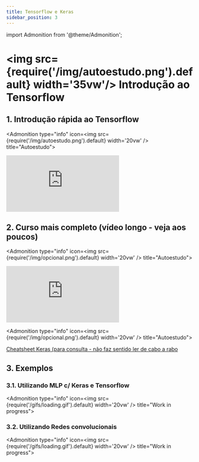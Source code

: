 ```yaml
---
title: Tensorflow e Keras
sidebar_position: 3
---
```

import Admonition from '@theme/Admonition';

# <img src={require('/img/autoestudo.png').default} width='35vw'/> Introdução ao Tensorflow

## 1. Introdução rápida ao Tensorflow

<Admonition 
    type="info" 
    icon=<img src={require('/img/autoestudo.png').default} width='20vw' />
    title="Autoestudo">

<div style={{ textAlign: 'center' }}>
    <iframe 
        style={{
            display: 'block',
            margin: 'auto',
            width: '100%',
            height: '50vh',
        }}
        src="https://www.youtube.com/embed/wQ8BIBpya2k" 
        frameborder="0" 
        allowFullScreen>
    </iframe>
</div>

</Admonition>

## 2. Curso mais completo (vídeo longo - veja aos poucos)

<Admonition 
    type="info" 
    icon=<img src={require('/img/opcional.png').default} width='20vw' />
    title="Autoestudo">

<div style={{ textAlign: 'center' }}>
    <iframe 
        style={{
            display: 'block',
            margin: 'auto',
            width: '100%',
            height: '50vh',
        }}
        src="https://www.youtube.com/embed/qFJeN9V1ZsI" 
        frameborder="0" 
        allowFullScreen>
    </iframe>
</div>

</Admonition>

<Admonition 
    type="info" 
    icon=<img src={require('/img/opcional.png').default} width='20vw' />
    title="Autoestudo">

[Cheatsheet Keras (para consulta - não faz sentido ler de cabo a
rabo](https://images.datacamp.com/image/upload/v1660903348/Keras_Cheat_Sheet_gssmi8.pdf)

</Admonition>

## 3. Exemplos

### 3.1. Utilizando MLP c/ Keras e Tensorflow

<Admonition 
    type="info" 
    icon=<img src={require('/gifs/loading.gif').default} width='20vw' />
    title="Work in progress">

</Admonition>

### 3.2. Utilizando Redes convolucionais

<Admonition 
    type="info" 
    icon=<img src={require('/gifs/loading.gif').default} width='20vw' />
    title="Work in progress">

</Admonition>
